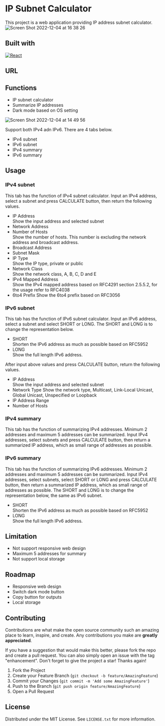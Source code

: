 # IP Subnet Calculator

This project is a web application providing IP address subnet calculator.
![Screen Shot 2022-12-04 at 16 38 26](https://user-images.githubusercontent.com/6548931/205479728-da534955-88e5-4911-a17a-6a71c931da38.png)

## Built with

[![React][react.js]][react-url]

## URL

## Functions

-   IP subnet calculator
-   Summarize IP addresses
-   Dark mode based on OS setting

![Screen Shot 2022-12-04 at 14 49 56](https://user-images.githubusercontent.com/6548931/205476818-8fb6dfdc-4fb4-43fd-ba9e-a4ffd6ffc695.png)

Support both IPv4 adn IPv6. There are 4 tabs below.

-   IPv4 subnet
-   IPv6 subnet
-   IPv4 summary
-   IPv6 summary

## Usage

### IPv4 subnet

This tab has the function of IPv4 subnet calculator.
Input an IPv4 address, select a subnet and press CALCULATE button, then return the following values.

-   IP Address  
    Show the input address and selected subnet
-   Network Address
-   Number of Hosts  
    Show the number of hosts. This number is excluding the network address and broadcast address.
-   Broadcast Address
-   Subnet Mask
-   IP Type  
    Show the IP type, private or public
-   Network Class  
    Show the network class, A, B, C, D and E
-   IPv4 Mapped Address  
    Show the IPv4 mapped address based on RFC4291 section 2.5.5.2, for the usage refer to RFC4038
-   6to4 Prefix
    Show the 6to4 prefix based on RFC3056

### IPv6 subnet

This tab has the function of IPv6 subnet calculator.
Input an IPv6 address, select a subnet and select SHORT or LONG. The SHORT and LONG is to change the representation below.

-   SHORT  
    Shorten the IPv6 address as much as possible based on RFC5952
-   LONG  
    Show the full length IPv6 address.

After input above values and press CALCULATE button, return the following values.

-   IP Address  
    Show the input address and selected subnet
-   Network Type
    Show the network type, Multicast, Link-Local Unicast, Global Unicast, Unspecified or Loopback
-   IP Address Range
-   Number of Hosts

### IPv4 summary

This tab has the function of summarizing IPv4 addresses. Minimum 2 addresses and maximum 5 addresses can be summarized.
Input IPv4 addresses, select subnets and press CALCULATE button, then return a summarized IP address, which as small range of addresses as possible.

### IPv6 summary

This tab has the function of summarizing IPv6 addresses. Minimum 2 addresses and maximum 5 addresses can be summarized.
Input IPv4 addresses, select subnets, select SHORT or LONG and press CALCULATE button, then return a summarized IP address, which as small range of addresses as possible. The SHORT and LONG is to change the representation below, the same as IPv6 subnet.

-   SHORT  
    Shorten the IPv6 address as much as possible based on RFC5952
-   LONG  
    Show the full length IPv6 address.

## Limitation

-   Not support responsive web design
-   Maximum 5 addresses for summary
-   Not support local storage

## Roadmap

-   Responsive web design
-   Switch dark mode button
-   Copy button for outputs
-   Local storage

## Contributing

Contributions are what make the open source community such an amazing place to learn, inspire, and create. Any contributions you make are **greatly appreciated**.

If you have a suggestion that would make this better, please fork the repo and create a pull request. You can also simply open an issue with the tag "enhancement".
Don't forget to give the project a star! Thanks again!

1. Fork the Project
2. Create your Feature Branch (`git checkout -b feature/AmazingFeature`)
3. Commit your Changes (`git commit -m 'Add some AmazingFeature'`)
4. Push to the Branch (`git push origin feature/AmazingFeature`)
5. Open a Pull Request

## License

Distributed under the MIT License. See `LICENSE.txt` for more information.

<!-- MARKDOWN LINKS & IMAGES -->
<!-- https://www.markdownguide.org/basic-syntax/#reference-style-links -->

[react.js]: https://img.shields.io/badge/React-20232A?style=for-the-badge&logo=react&logoColor=61DAFB
[react-url]: https://reactjs.org/
